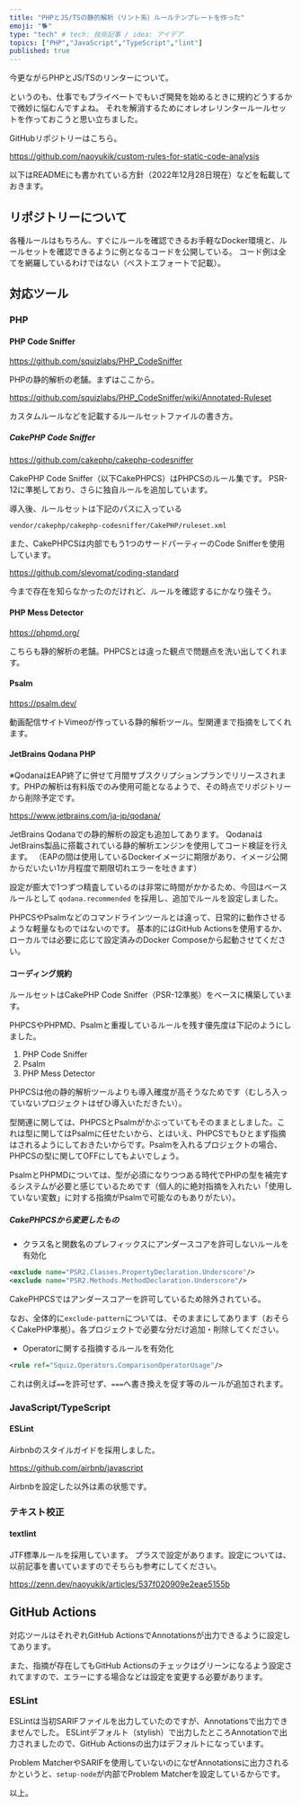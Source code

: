 ```yaml
---
title: "PHPとJS/TSの静的解析（リント系）ルールテンプレートを作った"
emoji: "🐕"
type: "tech" # tech: 技術記事 / idea: アイデア
topics: ["PHP","JavaScript","TypeScript","lint"]
published: true
---
```

今更ながらPHPとJS/TSのリンターについて。

というのも、仕事でもプライベートでもいざ開発を始めるときに規約どうするかで微妙に悩むんですよね。
それを解消するためにオレオレリンタールールセットを作っておこうと思い立ちました。

GitHubリポジトリーはこちら。

https://github.com/naoyukik/custom-rules-for-static-code-analysis

以下はREADMEにも書かれている方針（2022年12月28日現在）などを転載しておきます。

## リポジトリーについて
各種ルールはもちろん、すぐにルールを確認できるお手軽なDocker環境と、ルールセットを確認できるように例となるコードを公開している。
コード例は全てを網羅しているわけではない（ベストエフォートで記載）。

## 対応ツール
### PHP
#### PHP Code Sniffer
https://github.com/squizlabs/PHP_CodeSniffer

PHPの静的解析の老舗。まずはここから。

https://github.com/squizlabs/PHP_CodeSniffer/wiki/Annotated-Ruleset

カスタムルールなどを記載するルールセットファイルの書き方。

##### CakePHP Code Sniffer
https://github.com/cakephp/cakephp-codesniffer

CakePHP Code Sniffer（以下CakePHPCS）はPHPCSのルール集です。
PSR-12に準拠しており、さらに独自ルールを追加しています。

導入後、ルールセットは下記のパスに入っている
```
vendor/cakephp/cakephp-codesniffer/CakePHP/ruleset.xml
```

また、CakePHPCSは内部でもう1つのサードパーティーのCode Snifferを使用しています。

https://github.com/slevomat/coding-standard

今まで存在を知らなかったのだけれど、ルールを確認するにかなり強そう。

#### PHP Mess Detector
https://phpmd.org/

こちらも静的解析の老舗。PHPCSとは違った観点で問題点を洗い出してくれます。

#### Psalm
https://psalm.dev/

動画配信サイトVimeoが作っている静的解析ツール。型関連まで指摘をしてくれます。

#### JetBrains Qodana PHP
※QodanaはEAP終了に併せて月間サブスクリプションプランでリリースされます。PHPの解析は有料版でのみ使用可能となるようで、その時点でリポジトリーから削除予定です。

https://www.jetbrains.com/ja-jp/qodana/

JetBrains Qodanaでの静的解析の設定も追加してあります。
QodanaはJetBrains製品に搭載されている静的解析エンジンを使用してコード検証を行えます。
（EAPの間は使用しているDockerイメージに期限があり、イメージ公開からだいたい1か月程度で期限切れエラーを吐きます）

設定が膨大で1つずつ精査しているのは非常に時間がかかるため、今回はベースルールとして `qodana.recommended` を採用し、追加でルールを設定しました。

PHPCSやPsalmなどのコマンドラインツールとは違って、日常的に動作させるような軽量なものではないのです。
基本的にはGitHub Actionsを使用するか、ローカルでは必要に応じて設定済みのDocker Composeから起動させてください。

#### コーディング規約
ルールセットはCakePHP Code Sniffer（PSR-12準拠）をベースに構築しています。

PHPCSやPHPMD、Psalmと重複しているルールを残す優先度は下記のようにしました。

1. PHP Code Sniffer
2. Psalm
3. PHP Mess Detector

PHPCSは他の静的解析ツールよりも導入確度が高そうなためです（むしろ入っていないプロジェクトはぜひ導入いただきたい）。

型関連に関しては、PHPCSとPsalmがかぶっていてもそのままとしました。これは型に関してはPsalmに任せたいから、とはいえ、PHPCSでもひとまず指摘はされるようにしておきたいからです。Psalmを入れるプロジェクトの場合、PHPCSの型に関してOFFにしてもよいでしょう。

PsalmとPHPMDについては、型が必須になりつつある時代でPHPの型を補完するシステムが必要と感じているためです（個人的に絶対指摘を入れたい「使用していない変数」に対する指摘がPsalmで可能なのもありがたい）。

##### CakePHPCSから変更したもの
- クラス名と関数名のプレフィックスにアンダースコアを許可しないルールを有効化
```xml
<exclude name="PSR2.Classes.PropertyDeclaration.Underscore"/>
<exclude name="PSR2.Methods.MethodDeclaration.Underscore"/>
```
CakePHPCSではアンダースコアーを許可しているため除外されている。

なお、全体的に`exclude-pattern`については、そのままにしてあります（おそらくCakePHP準拠）。各プロジェクトで必要な分だけ追加・削除してください。

- Operatorに関する指摘するルールを有効化
```xml
<rule ref="Squiz.Operators.ComparisonOperatorUsage"/>
```
これは例えば`==`を許可せず、`===`へ書き換えを促す等のルールが追加されます。

### JavaScript/TypeScript
#### ESLint
Airbnbのスタイルガイドを採用しました。

https://github.com/airbnb/javascript

Airbnbを設定した以外は素の状態です。

### テキスト校正
#### textlint
JTF標準ルールを採用しています。
プラスで設定があります。設定については、以前記事を書いていますのでそちらも参考にしてください。

https://zenn.dev/naoyukik/articles/537f020909e2eae5155b

## GitHub Actions
対応ツールはそれぞれGitHub ActionsでAnnotationsが出力できるように設定してあります。

また、指摘が存在してもGitHub Actionsのチェックはグリーンになるよう設定されてますので、エラーにする場合などは設定を変更する必要があります。

### ESLint
ESLintは当初SARIFファイルを出力していたのですが、Annotationsで出力できませんでした。 ESLintデフォルト（stylish）で出力したところAnnotationで出力されましたので、GitHub Actionsの出力はデフォルトになっています。

Problem MatcherやSARIFを使用していないのになぜAnnotationsに出力されるかというと、`setup-node`が内部でProblem Matcherを設定しているからです。


以上。
